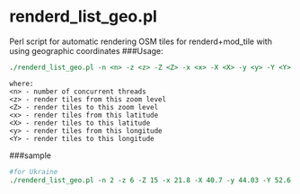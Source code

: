# renderd_list_geo.pl
Perl script for automatic rendering OSM tiles for renderd+mod_tile with using geographic coordinates
###Usage:
```perl
./renderd_list_geo.pl -n <n> -z <z> -Z <Z> -x <x> -X <X> -y <y> -Y <Y>
```
```
where:
<n> - number of concurrent threads
<z> - render tiles from this zoom level
<Z> - render tiles to this zoom level
<x> - render tiles from this latitude
<X> - render tiles to this latitude
<y> - render tiles from this longitude
<Y> - render tiles to this longitude
```
###sample
```perl
#for Ukraine
./renderd_list_geo.pl -n 2 -z 6 -Z 15 -x 21.8 -X 40.7 -y 44.03 -Y 52.6
```

